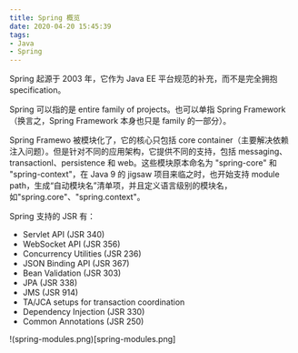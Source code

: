```yaml
---
title: Spring 概览
date: 2020-04-20 15:45:39
tags:
- Java
- Spring
---
```

Spring 起源于 2003 年，它作为 Java EE 平台规范的补充，而不是完全拥抱 specification。

Spring 可以指的是 entire family of projects。也可以单指 Spring Framework（换言之，Spring Framework 本身也只是 family 的一部分）。

Spring Framewo 被模块化了，它的核心只包括 core container（主要解决依赖注入问题）。但是针对不同的应用架构，它提供不同的支持，包括 messaging、transactionl、persistence 和 web。这些模块原本命名为 "spring-core" 和 "spring-context"，在 Java 9 的 jigsaw 项目来临之时，也开始支持 module path，生成“自动模块名”清单项，并且定义语言级别的模块名，如"spring.core"、"spring.context"。

Spring 支持的 JSR 有：

 - Servlet API (JSR 340)
 - WebSocket API (JSR 356)
 - Concurrency Utilities (JSR 236)
 - JSON Binding API (JSR 367)
 - Bean Validation (JSR 303)
 - JPA (JSR 338)
 - JMS (JSR 914)
 - TA/JCA setups for transaction coordination
 - Dependency Injection (JSR 330)
 - Common Annotations (JSR 250)

!(spring-modules.png)[spring-modules.png]
